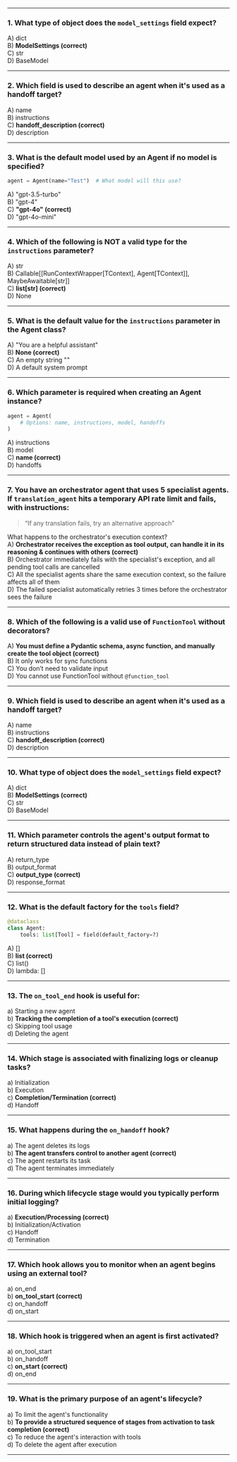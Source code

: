 
---

### 1. What type of object does the `model_settings` field expect?  
A) dict  
B) **ModelSettings (correct)**  
C) str  
D) BaseModel  

---

### 2. Which field is used to describe an agent when it's used as a handoff target?  
A) name  
B) instructions  
C) **handoff_description (correct)**  
D) description  

---

### 3. What is the default model used by an Agent if no model is specified?  
```python
agent = Agent(name="Test")  # What model will this use?
```  
A) "gpt-3.5-turbo"  
B) "gpt-4"  
C) **"gpt-4o" (correct)**  
D) "gpt-4o-mini"  

---

### 4. Which of the following is NOT a valid type for the `instructions` parameter?  
A) str  
B) Callable[[RunContextWrapper[TContext], Agent[TContext]], MaybeAwaitable[str]]  
C) **list[str] (correct)**  
D) None  

---

### 5. What is the default value for the `instructions` parameter in the Agent class?  
A) "You are a helpful assistant"  
B) **None (correct)**  
C) An empty string ""  
D) A default system prompt  

---

### 6. Which parameter is required when creating an Agent instance?  
```python
agent = Agent(
    # Options: name, instructions, model, handoffs
)
```  
A) instructions  
B) model  
C) **name (correct)**  
D) handoffs  

---

### 7. You have an orchestrator agent that uses 5 specialist agents. If `translation_agent` hits a temporary API rate limit and fails, with instructions:  
> “If any translation fails, try an alternative approach”  

What happens to the orchestrator's execution context?  
A) **Orchestrator receives the exception as tool output, can handle it in its reasoning & continues with others (correct)**  
B) Orchestrator immediately fails with the specialist's exception, and all pending tool calls are cancelled  
C) All the specialist agents share the same execution context, so the failure affects all of them  
D) The failed specialist automatically retries 3 times before the orchestrator sees the failure  

---

### 8. Which of the following is a valid use of `FunctionTool` without decorators?  
A) **You must define a Pydantic schema, async function, and manually create the tool object (correct)**  
B) It only works for sync functions  
C) You don’t need to validate input  
D) You cannot use FunctionTool without `@function_tool`  

---

### 9. Which field is used to describe an agent when it's used as a handoff target?  
A) name  
B) instructions  
C) **handoff_description (correct)**  
D) description  

---

### 10. What type of object does the `model_settings` field expect?  
A) dict  
B) **ModelSettings (correct)**  
C) str  
D) BaseModel  

---

### 11. Which parameter controls the agent's output format to return structured data instead of plain text?  
A) return_type  
B) output_format  
C) **output_type (correct)**  
D) response_format  

---

### 12. What is the default factory for the `tools` field?  
```python
@dataclass
class Agent:
    tools: list[Tool] = field(default_factory=?)
```  
A) []  
B) **list (correct)**  
C) list()  
D) lambda: []  

---

### 13. The `on_tool_end` hook is useful for:  
a) Starting a new agent  
b) **Tracking the completion of a tool's execution (correct)**  
c) Skipping tool usage  
d) Deleting the agent  

---

### 14. Which stage is associated with finalizing logs or cleanup tasks?  
a) Initialization  
b) Execution  
c) **Completion/Termination (correct)**  
d) Handoff  

---

### 15. What happens during the `on_handoff` hook?  
a) The agent deletes its logs  
b) **The agent transfers control to another agent (correct)**  
c) The agent restarts its task  
d) The agent terminates immediately  

---

### 16. During which lifecycle stage would you typically perform initial logging?  
a) **Execution/Processing (correct)**  
b) Initialization/Activation  
c) Handoff  
d) Termination  

---

### 17. Which hook allows you to monitor when an agent begins using an external tool?  
a) on_end  
b) **on_tool_start (correct)**  
c) on_handoff  
d) on_start  

---

### 18. Which hook is triggered when an agent is first activated?  
a) on_tool_start  
b) on_handoff  
c) **on_start (correct)**  
d) on_end  

---

### 19. What is the primary purpose of an agent's lifecycle?  
a) To limit the agent's functionality  
b) **To provide a structured sequence of stages from activation to task completion (correct)**  
c) To reduce the agent's interaction with tools  
d) To delete the agent after execution  

---
